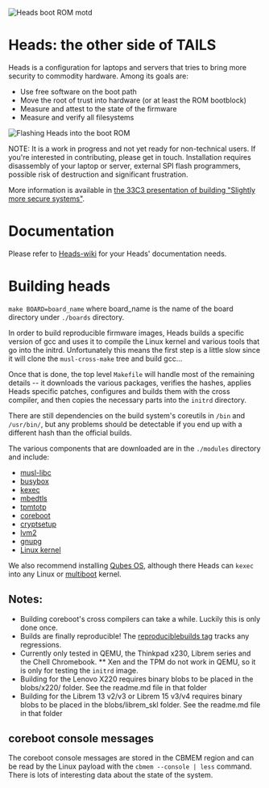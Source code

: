 ![Heads boot ROM motd](https://farm9.staticflickr.com/8638/28577284936_c91100d1f7_z_d.jpg)

Heads: the other side of TAILS
===

Heads is a configuration for laptops and servers that tries to bring
more security to commodity hardware.  Among its goals are:

* Use free software on the boot path
* Move the root of trust into hardware (or at least the ROM bootblock)
* Measure and attest to the state of the firmware
* Measure and verify all filesystems

![Flashing Heads into the boot ROM](https://farm1.staticflickr.com/553/30969183324_c31d8f2dee_z_d.jpg)

NOTE: It is a work in progress and not yet ready for non-technical users.
If you're interested in contributing, please get in touch.
Installation requires disassembly of your laptop or server,
external SPI flash programmers, possible risk of destruction and
significant frustration.

More information is available in [the 33C3 presentation of building "Slightly more secure systems"](https://trmm.net/Heads_33c3).

Documentation
===
Please refer to [Heads-wiki](https://osresearch.net) for your Heads' documentation needs.


Building heads
===
`make BOARD=board_name` where board_name is the name of the board directory under `./boards` directory.

In order to build reproducible firmware images, Heads builds a specific
version of gcc and uses it to compile the Linux kernel and various tools
that go into the initrd.  Unfortunately this means the first step is a
little slow since it will clone the `musl-cross-make` tree and build gcc...

Once that is done, the top level `Makefile` will handle most of the
remaining details -- it downloads the various packages, verifies the
hashes, applies Heads specific patches, configures and builds them
with the cross compiler, and then copies the necessary parts into
the `initrd` directory.

There are still dependencies on the build system's coreutils in
`/bin` and `/usr/bin/`, but any problems should be detectable if you
end up with a different hash than the official builds.

The various components that are downloaded are in the `./modules`
directory and include:

* [musl-libc](https://www.musl-libc.org/)
* [busybox](https://busybox.net/)
* [kexec](https://wiki.archlinux.org/index.php/kexec)
* [mbedtls](https://tls.mbed.org/)
* [tpmtotp](https://trmm.net/Tpmtotp)
* [coreboot](https://www.coreboot.org/)
* [cryptsetup](https://gitlab.com/cryptsetup/cryptsetup)
* [lvm2](https://sourceware.org/lvm2/)
* [gnupg](https://www.gnupg.org/)
* [Linux kernel](https://kernel.org)

We also recommend installing [Qubes OS](https://www.qubes-os.org/),
although there Heads can `kexec` into any Linux or
[multiboot](https://www.gnu.org/software/grub/manual/multiboot/multiboot.html)
kernel.

Notes:
---

* Building coreboot's cross compilers can take a while.  Luckily this is only done once.
* Builds are finally reproducible! The [reproduciblebuilds tag](https://github.com/osresearch/heads/issues?q=is%3Aopen+is%3Aissue+milestone%3Areproduciblebuilds) tracks any regressions.
* Currently only tested in QEMU, the Thinkpad x230, Librem series and the Chell Chromebook.
** Xen and the TPM do not work in QEMU, so it is only for testing the `initrd` image.
* Building for the Lenovo X220 requires binary blobs to be placed in the blobs/x220/ folder.
See the readme.md file in that folder
* Building for the Librem 13 v2/v3 or Librem 15 v3/v4 requires binary blobs to be placed in
the blobs/librem_skl folder. See the readme.md file in that folder

coreboot console messages
---
The coreboot console messages are stored in the CBMEM region
and can be read by the Linux payload with the `cbmem --console | less`
command.  There is lots of interesting data about the state of the
system.
